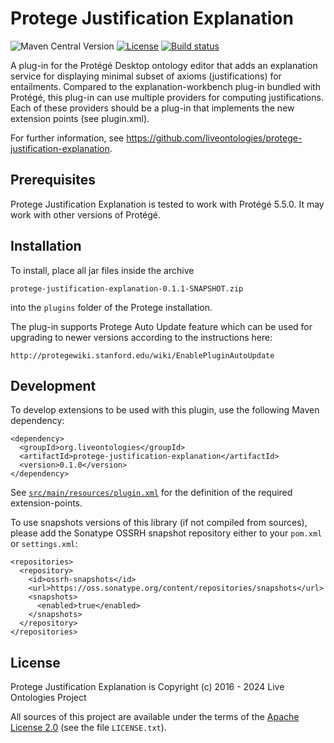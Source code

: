 # Protege Justification Explanation
![Maven Central Version](https://img.shields.io/maven-central/v/org.liveontologies/protege-justification-explanation)
[![License](https://img.shields.io/badge/License-Apache%202.0-blue.svg)](https://opensource.org/licenses/Apache-2.0)
[![Build status](https://ci.appveyor.com/api/projects/status/nd4uyg7hu88h0o2q?svg=true)](https://ci.appveyor.com/project/ykazakov/protege-justification-explanation)

A plug-in for the Protégé Desktop ontology editor that adds an explanation service for
displaying minimal subset of axioms (justifications) for entailments. Compared to the
explanation-workbench plug-in bundled with Protégé, this plug-in can use multiple
providers for computing justifications. Each of these providers should be a plug-in
that implements the new extension points (see plugin.xml).

For further information, see <https://github.com/liveontologies/protege-justification-explanation>. 

## Prerequisites

Protege Justification Explanation is tested to work with Protégé 5.5.0. It may work 
with other versions of Protégé.

## Installation

To install, place all jar files inside the archive 

	protege-justification-explanation-0.1.1-SNAPSHOT.zip 

into the `plugins` folder of the Protege installation.

The plug-in supports Protege Auto Update feature which can be used for
upgrading to newer versions according to the instructions here:

    http://protegewiki.stanford.edu/wiki/EnablePluginAutoUpdate

## Development

To develop extensions to be used with this plugin, use the following Maven dependency:

```
<dependency>
  <groupId>org.liveontologies</groupId>
  <artifactId>protege-justification-explanation</artifactId>
  <version>0.1.0</version>
</dependency>
```
See [`src/main/resources/plugin.xml`](https://github.com/liveontologies/protege-justification-explanation/blob/main/src/main/resources/plugin.xml?raw=true) for the definition of the required extension-points.

To use snapshots versions of this library (if not compiled from sources), please add
the Sonatype OSSRH snapshot repository either to your `pom.xml` or `settings.xml`:
```
<repositories>
  <repository>
    <id>ossrh-snapshots</id>
    <url>https://oss.sonatype.org/content/repositories/snapshots</url>
    <snapshots>
      <enabled>true</enabled>
    </snapshots>
  </repository>
</repositories>
```

## License

Protege Justification Explanation is Copyright (c) 2016 - 2024 Live Ontologies Project

All sources of this project are available under the terms of the 
[Apache License 2.0](http://www.apache.org/licenses/LICENSE-2.0)
(see the file `LICENSE.txt`).